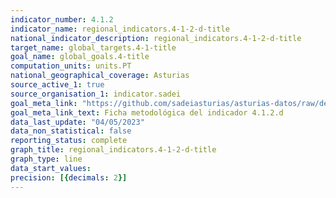 ```yaml
---
indicator_number: 4.1.2
indicator_name: regional_indicators.4-1-2-d-title
national_indicator_description: regional_indicators.4-1-2-d-title
target_name: global_targets.4-1-title
goal_name: global_goals.4-title
computation_units: units.PT
national_geographical_coverage: Asturias
source_active_1: true
source_organisation_1: indicator.sadei
goal_meta_link: "https://github.com/sadeiasturias/asturias-datos/raw/develop/descargas/metodologia/4.1.2.d.pdf"
goal_meta_link_text: Ficha metodológica del indicador 4.1.2.d
data_last_update: "04/05/2023"
data_non_statistical: false
reporting_status: complete
graph_title: regional_indicators.4-1-2-d-title
graph_type: line
data_start_values:  
precision: [{decimals: 2}]
---
```

